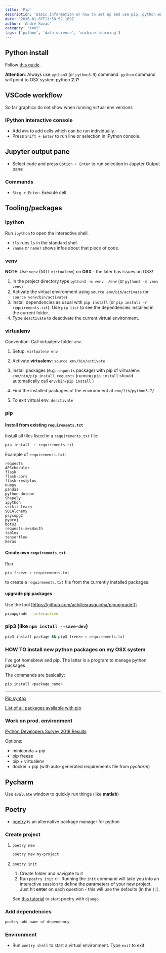 ```yaml
---
title: 'Pip'
description: 'Basic information on how to set up and use pip, python environments and ipython'
date: '2016-01-07T11:58:52.169Z'
author: 'André Kovac'
category: 'tool'
tags: ['python', 'data-science', 'machine-learning']
---
```


## Python install

Follow [this guide](https://mnzel.medium.com/how-to-activate-python-venv-on-a-mac-a8fa1c3cb511).

**Attention**: Always use `python3` (or `python3.9`) command. `python` command will point to OSX system python **2.7**!

## VSCode workflow

So far graphics do not show when running virtual env versions

### IPython interactive console

* Add `#%%` to add cells which can be run individually.
* Press `Shift + Enter` to run line or selection in iPython console.

## Jupyter output pane

* Select code and press `Option + Enter` to run selection in Jupyter Output pane

### Commands

* `Strg + Enter`: Execute cell


## Tooling/packages

### ipython

Run `ipython` to open the interactive shell.

* `!ls` runs `ls` in the standard shell
* `?name` or `name?` shows infos about that piece of code.


### venv

**NOTE**: Use `venv` (NOT `virtualenv`) on **OSX** - the later has issues on OSX!

1. In the project directory type `python3 -m venv ./env` (or `python3 -m venv venv`)
2. Activate the virtual environment using `source env/bin/activate` (or `source venv/bin/activate`)
3. Install dependencies as usual with `pip install` (or `pip install -r requirements.txt`). Use `pip list` to see the dependencies installed in the current folder.
4. Type `deactivate` to deactivate the current virtual environment.

### virtualenv

Convention: Call virtualenv folder `env`.

1. Setup: `virtualenv env`

2. Activate **virtualenv**: `source env/bin/activate`

3. Install packages (e.g. `requests` package) with pip of virtualenv: `env/bin/pip install requests` (running `pip install` should automatically call `env/bin/pip install` )
4. Find the installed packages of the environment at `env/lib/python3.7/`.

5. To exit virtual env: `deactivate`

### pip

#### Install from existing `requirements.txt`

Install all files listed in a `requirements.txt` file:

```bash
pip install -r requirements.txt
```

Example of `requirements.txt`:

```
requests
APScheduler
flask
flask-cors
flask-restplus
numpy
pandas
python-dotenv
Shapely
ipython
scikit-learn
SQLAlchemy
psycopg2
pyproj
boto3
requests-aws4auth
tables
tensorflow
keras
```

#### Create own `requirements.txt`

Run

```bash
pip freeze > requirements.txt
```

to create a `requirements.txt` file from the currently installed packages.

#### upgrade pip packages

Use the tool [https://github.com/achillesrasquinha/pipupgrade]()

```bash
pipupgrade --interactive
```

### pip3 (like `npm install --save-dev`)

```bash
pip3 install package && pip3 freeze > requirements.txt
```

### HOW TO install new python packages on my OSX system

I've got homebrew and pip. The latter is a program to manage python packages

The commands are basically:

```bash
pip install <package_name>
```

---

[Pip syntax](https://pypi.python.org/pypi/pip)

[List of all packages available with pip](https://pypi.python.org/pypi/)

### Work on prod. environment

[Python Developers Survey 2018 Results](https://www.jetbrains.com/research/python-developers-survey-2018/)

Options:

* miniconda + pip
* pip freeze
* pip + virtualenv
* docker + pip (with auto-generated requirements file from *pycharm*)

## Pycharm

Use `evaluate` window to quickly run things (like **matlab**)

## Poetry

- [poetry](https://python-poetry.org/) is an alternative package manager for python

### Create project

1. `poetry new`

    ```bash
    poetry new my-project
    ```

2. `poetry init`

    1. Create folder and navigate to it
    2. Run `poetry init` <-- Running the `init` command will take you into an interactive session to define the parameters of your new project. Just hit **enter** on each question - this will use the defaults (in the `[]`).

    See [this tutorial](https://davebaker.me/2020/07/19/setting-up-django-project-with-poetry/) to start poetry with `django`.

### Add dependencies

```bash
poetry add name-of-dependency
```

### Environment

- Run `poetry shell` to start a virtual environment. Type `exit` to exit.

